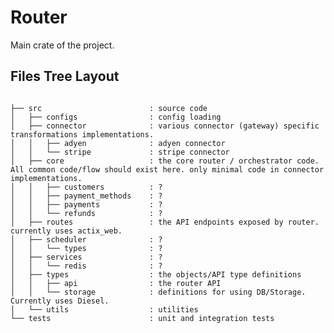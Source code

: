 # Router

Main crate of the project.

## Files Tree Layout

<!-- FIXME: this table should either be generated by a script or smoke test should be introduced checking it agrees with actual structure -->
<!-- FIXME: fill missing -->

```text

├── src                        : source code
│   ├── configs                : config loading
│   ├── connector              : various connector (gateway) specific transformations implementations.
│   │   ├── adyen              : adyen connector
│   │   └── stripe             : stripe connector
│   ├── core                   : the core router / orchestrator code. All common code/flow should exist here. only minimal code in connector implementations.
│   │   ├── customers          : ?
│   │   ├── payment_methods    : ?
│   │   ├── payments           : ?
│   │   └── refunds            : ?
│   ├── routes                 : the API endpoints exposed by router. currently uses actix_web.
│   ├── scheduler              : ?
│   │   └── types              : ?
│   ├── services               : ?
│   │   └── redis              : ?
│   ├── types                  : the objects/API type definitions
│   │   ├── api                : the router API
│   │   └── storage            : definitions for using DB/Storage. Currently uses Diesel.
│   └── utils                  : utilities
└── tests                      : unit and integration tests

```

<!--
command to generate the tree `tree -L 3 -d`
-->

